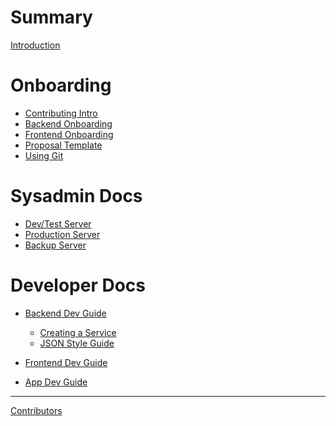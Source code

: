 # Summary

[Introduction](README.md)

# Onboarding

- [Contributing Intro](contributing.md)
- [Backend Onboarding](onboarding-backend.md)
- [Frontend Onboarding](onboarding-frontend.md)
- [Proposal Template](proposal-template.md)
- [Using Git](using-git.md)

# Sysadmin Docs

- [Dev/Test Server]()
- [Production Server](sysadmin-production.md)
- [Backup Server]()

# Developer Docs

- [Backend Dev Guide](backend_dev.md)
  - [Creating a Service](backend_services.md)
  - [JSON Style Guide](json-style.md)

- [Frontend Dev Guide](frontend_dev.md)

- [App Dev Guide](app_dev.md)

--------

[Contributors]()
